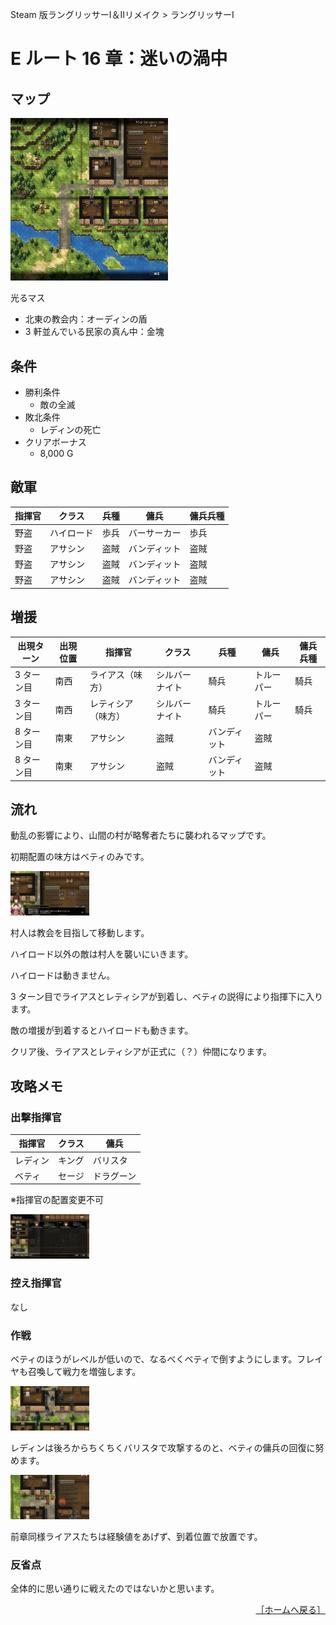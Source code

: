 Steam 版ラングリッサーⅠ＆Ⅱリメイク > ラングリッサーⅠ

# E ルート 16 章：迷いの渦中

## マップ

<div>
  <img src="../images/Chapter16E/Map16E.jpg" width="50%">
</div>

光るマス
- 北東の教会内：オーディンの盾
- 3 軒並んでいる民家の真ん中：金塊

## 条件

- 勝利条件
    - 敵の全滅
- 敗北条件
    - レディンの死亡
- クリアボーナス
    - 8,000 G

## 敵軍

|指揮官|クラス|兵種|傭兵|傭兵兵種|
|---|---|---|---|---|
|野盗|ハイロード|歩兵|バーサーカー|歩兵|
|野盗|アサシン|盗賊|バンディット|盗賊|
|野盗|アサシン|盗賊|バンディット|盗賊|
|野盗|アサシン|盗賊|バンディット|盗賊|

## 増援

|出現ターン|出現位置|指揮官|クラス|兵種|傭兵|傭兵兵種|
|---|---|---|---|---|---|---|
|3 ターン目|南西|ライアス（味方）|シルバーナイト|騎兵|トルーパー|騎兵|
|3 ターン目|南西|レティシア（味方）|シルバーナイト|騎兵|トルーパー|騎兵|
|8 ターン目|南東|アサシン|盗賊|バンディット|盗賊|
|8 ターン目|南東|アサシン|盗賊|バンディット|盗賊|

## 流れ

動乱の影響により、山間の村が略奪者たちに襲われるマップです。

初期配置の味方はベティのみです。
<div>
  <img src="../images/Chapter16E/Betty.jpg" width="25%">
</div>

村人は教会を目指して移動します。

ハイロード以外の敵は村人を襲いにいきます。

ハイロードは動きません。

3 ターン目でライアスとレティシアが到着し、ベティの説得により指揮下に入ります。

敵の増援が到着するとハイロードも動きます。

クリア後、ライアスとレティシアが正式に（？）仲間になります。

## 攻略メモ

### 出撃指揮官

|指揮官|クラス|傭兵|
|---|---|---|
|レディン|キング|バリスタ|
|ベティ|セージ|ドラグーン|

※指揮官の配置変更不可

<div>
  <img src="../images/Chapter16E/Organization.jpg" width="25%">
</div>

### 控え指揮官

なし

### 作戦

ベティのほうがレベルが低いので、なるべくベティで倒すようにします。フレイヤも召喚して戦力を増強します。
<div>
  <img src="../images/Chapter16E/Betty2.jpg" width="25%">
</div>

レディンは後ろからちくちくバリスタで攻撃するのと、ベティの傭兵の回復に努めます。
<div>
  <img src="../images/Chapter16E/Ledin.jpg" width="25%">
</div>

前章同様ライアスたちは経験値をあげず、到着位置で放置です。

### 反省点

全体的に思い通りに戦えたのではないかと思います。

<div align="right">
  <a href="../README.md">［ホームへ戻る］</a>
</div>
